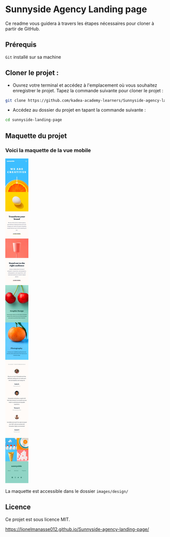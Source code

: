 # Sunnyside Agency Landing page

Ce readme vous guidera à travers les étapes nécessaires pour cloner à partir de GitHub.

## Prérequis

`Git` installé sur sa machine

## Cloner le projet :

- Ouvrez votre terminal et accédez à l'emplacement où vous souhaitez enregistrer le projet.
  Tapez la commande suivante pour cloner le projet :

```bash
git clone https://github.com/kadea-academy-learners/Sunnyside-agency-landing-page.git sunnyside-landing-page
```

- Accédez au dossier du projet en tapant la commande suivante :

```bash
cd sunnyside-landing-page
```

## Maquette du projet

### Voici la maquette de la vue mobile

![Sonny and Mariel high fiving.](images/design/mobile-design.jpg)

La maquette est accessible dans le dossier `images/design/`

## Licence

Ce projet est sous licence MIT.

https://lionelmanasse012.github.io/Sunnyside-agency-landing-page/